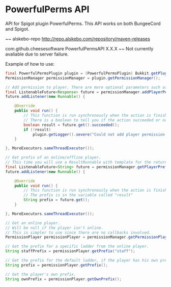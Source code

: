 # PowerfulPerms API
API for Spigot plugin PowerfulPerms.
This API works on both BungeeCord and Spigot.

~~
<repositories>
	<repository>
		<id>alskebo-repo</id>
		<url>http://repo.alskebo.com/repository/maven-releases</url>
	</repository>
</repositories>

<dependencies>
	<dependency>
		<groupId>com.github.cheesesoftware</groupId>
		<artifactId>PowerfulPermsAPI</artifactId>
		<version>X.X.X</version>
	</dependency>
</dependencies>
~~
Not currently avaliable due to server failure.

Example of how to use:
```java
final PowerfulPermsPlugin plugin = (PowerfulPermsPlugin) Bukkit.getPluginManager().getPlugin("PowerfulPerms");
PermissionManager permissionManager = plugin.getPermissionManager();

// Add permission to player. There are more optional parameters such as server, world and expiry date.
final ListenableFuture<Response> future = permissionManager.addPlayerPermission(uuid, "some.permission");
future.addListener(new Runnable() {

    @Override
    public void run() {
        // This function is run synchronously when the action is finished. You can also change the executor so that it executes in the thread you want.
        // There is a boolean to tell you if the action succeeded or not, there is also a string response.
        boolean result = future.get().succeeded();
        if (!result)
            plugin.getLogger().severe("Could not add player permission. " + future.get().getResponse());
    }

}, MoreExecutors.sameThreadExecutor());

// Get prefix of an online/offline player.
// This time you will use a ResultRunnable with template for the returned data.
final ListenableFuture<String> future = permissionManager.getPlayerPrefix(uuid);
future.addListener(new Runnable() {

    @Override
    public void run() {
        // This function is run synchronously when the action is finished.
        // The prefix is in the variable called "result"
        String prefix = future.get();
    }

}, MoreExecutors.sameThreadExecutor());

// Get an online player.
// Will be null if the player isn't online.
// This is simpler to use since there are no callbacks involved.
PermissionPlayer permissionPlayer = permissionManager.getPermissionPlayer(uuid);

// Get the prefix for a specific ladder from the online player.
String staffPrefix = permissionPlayer.getPrefix("staff");

// Get the prefix for the default ladder, if the player has his own prefix set it returns that instead.
String prefix = permissionPlayer.getPrefix();

// Get the player's own prefix.
String ownPrefix = permissionPlayer.getOwnPrefix();    
```

